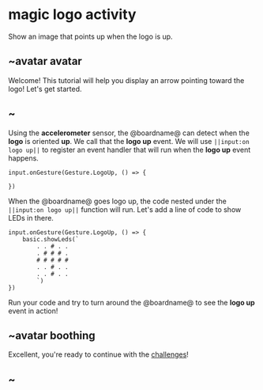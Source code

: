# magic logo activity

Show an image that points up when the logo is up. 

## ~avatar avatar

Welcome! This tutorial will help you display an arrow pointing toward the logo! Let's get started.

## ~

Using the **accelerometer** sensor, the @boardname@ can detect when the **logo** is oriented **up**. We call that the **logo up** event. We will use ``||input:on logo up||`` to register an event handler that will run when the **logo up** event happens.

```blocks
input.onGesture(Gesture.LogoUp, () => {
    
})
```

When the @boardname@ goes logo up, the code nested under the ``||input:on logo up||`` function will run. Let's add a line of code to show LEDs in there.

```blocks
input.onGesture(Gesture.LogoUp, () => {
    basic.showLeds(`
        . . # . .
        . # # # .
        # # # # #
        . . # . .
        . . # . .
        `)
})
```

Run your code and try to turn around the @boardname@ to see the **logo up** event in action!

## ~avatar boothing

Excellent, you're ready to continue with the [challenges](/lessons/magic-logo/challenges)!

## ~

